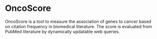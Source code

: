 OncoScore
=========

OncoScore is a tool to measure the association of genes to cancer based
on citation frequency in biomedical literature. The score is evaluated from PubMed
literature by dynamically updatable web queries.